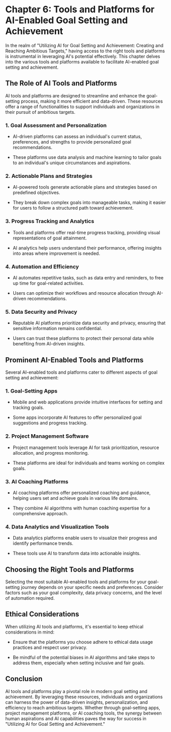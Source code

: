 Chapter 6: Tools and Platforms for AI-Enabled Goal Setting and Achievement
==========================================================================

In the realm of "Utilizing AI for Goal Setting and Achievement: Creating and Reaching Ambitious Targets," having access to the right tools and platforms is instrumental in leveraging AI's potential effectively. This chapter delves into the various tools and platforms available to facilitate AI-enabled goal setting and achievement.

The Role of AI Tools and Platforms
----------------------------------

AI tools and platforms are designed to streamline and enhance the goal-setting process, making it more efficient and data-driven. These resources offer a range of functionalities to support individuals and organizations in their pursuit of ambitious targets.

### **1. Goal Assessment and Personalization**

* AI-driven platforms can assess an individual's current status, preferences, and strengths to provide personalized goal recommendations.

* These platforms use data analysis and machine learning to tailor goals to an individual's unique circumstances and aspirations.

### **2. Actionable Plans and Strategies**

* AI-powered tools generate actionable plans and strategies based on predefined objectives.

* They break down complex goals into manageable tasks, making it easier for users to follow a structured path toward achievement.

### **3. Progress Tracking and Analytics**

* Tools and platforms offer real-time progress tracking, providing visual representations of goal attainment.

* AI analytics help users understand their performance, offering insights into areas where improvement is needed.

### **4. Automation and Efficiency**

* AI automates repetitive tasks, such as data entry and reminders, to free up time for goal-related activities.

* Users can optimize their workflows and resource allocation through AI-driven recommendations.

### **5. Data Security and Privacy**

* Reputable AI platforms prioritize data security and privacy, ensuring that sensitive information remains confidential.

* Users can trust these platforms to protect their personal data while benefiting from AI-driven insights.

Prominent AI-Enabled Tools and Platforms
----------------------------------------

Several AI-enabled tools and platforms cater to different aspects of goal setting and achievement:

### **1. Goal-Setting Apps**

* Mobile and web applications provide intuitive interfaces for setting and tracking goals.

* Some apps incorporate AI features to offer personalized goal suggestions and progress tracking.

### **2. Project Management Software**

* Project management tools leverage AI for task prioritization, resource allocation, and progress monitoring.

* These platforms are ideal for individuals and teams working on complex goals.

### **3. AI Coaching Platforms**

* AI coaching platforms offer personalized coaching and guidance, helping users set and achieve goals in various life domains.

* They combine AI algorithms with human coaching expertise for a comprehensive approach.

### **4. Data Analytics and Visualization Tools**

* Data analytics platforms enable users to visualize their progress and identify performance trends.

* These tools use AI to transform data into actionable insights.

Choosing the Right Tools and Platforms
--------------------------------------

Selecting the most suitable AI-enabled tools and platforms for your goal-setting journey depends on your specific needs and preferences. Consider factors such as your goal complexity, data privacy concerns, and the level of automation required.

Ethical Considerations
----------------------

When utilizing AI tools and platforms, it's essential to keep ethical considerations in mind:

* Ensure that the platforms you choose adhere to ethical data usage practices and respect user privacy.

* Be mindful of the potential biases in AI algorithms and take steps to address them, especially when setting inclusive and fair goals.

Conclusion
----------

AI tools and platforms play a pivotal role in modern goal setting and achievement. By leveraging these resources, individuals and organizations can harness the power of data-driven insights, personalization, and efficiency to reach ambitious targets. Whether through goal-setting apps, project management platforms, or AI coaching tools, the synergy between human aspirations and AI capabilities paves the way for success in "Utilizing AI for Goal Setting and Achievement."
